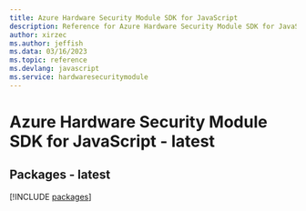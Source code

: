 ```yaml
---
title: Azure Hardware Security Module SDK for JavaScript
description: Reference for Azure Hardware Security Module SDK for JavaScript
author: xirzec
ms.author: jeffish
ms.data: 03/16/2023
ms.topic: reference
ms.devlang: javascript
ms.service: hardwaresecuritymodule
---
```

# Azure Hardware Security Module SDK for JavaScript - latest
## Packages - latest
[!INCLUDE [packages](hardware-security-module-index.md)]